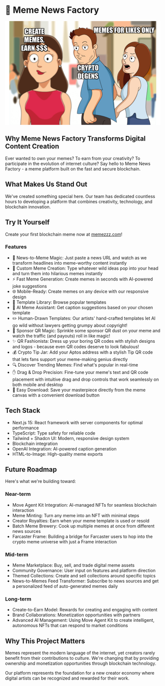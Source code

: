 # 🚀 Meme News Factory

<div align="center">
  <img src="public/meme.png" alt="Meme News Factory Logo"/>
</div>

## Why Meme News Factory Transforms Digital Content Creation

Ever wanted to own your memes? To earn from your creativity? To participate in the evolution of internet culture? Say hello to Meme News Factory - a meme platform built on the fast and secure blockchain.

## What Makes Us Stand Out

We've created something special here. Our team has dedicated countless hours to developing a platform that combines creativity, technology, and blockchain innovation.

## Try It Yourself

Create your first blockchain meme now at [memezzz.com](https://memezzz.com)!

### Features

- 📰 News-to-Meme Magic: Just paste a news URL and watch as we transform headlines into meme-worthy content instantly
- 🤪 Custom Meme Creation: Type whatever wild ideas pop into your head and turn them into hilarious memes instantly
- ⚡ Fast Meme Generation: Create memes in seconds with AI-powered joke suggestions
- 🌐 Mobile-Ready: Create memes on any device with our responsive design
- 🎨 Template Library: Browse popular templates
- 🧠 AI Meme Assistant: Get caption suggestions based on your chosen template
- ✏️ Human-Drawn Templates: Our artists' hand-crafted templates let AI go wild without lawyers getting grumpy about copyright!
- 📱 Sponsor QR Magic: Sprinkle some sponsor QR dust on your meme and watch the traffic (and payouts) roll in like magic!
- ✨ QR Fashionista: Dress up your boring QR codes with stylish designs and logos - because even QR codes deserve to look fabulous!
- 💰 Crypto Tip Jar: Add your Aptos address with a stylish Tip QR code that lets fans support your meme-making genius directly
- 🔍 Discover Trending Memes: Find what's popular in real-time
- ✋ Drag & Drop Precision: Fine-tune your meme's text and QR code placement with intuitive drag and drop controls that work seamlessly on both mobile and desktop
- 💾 Easy Download: Save your masterpiece directly from the meme canvas with a convenient download button

## Tech Stack

- Next.js 15: React framework with server components for optimal performance
- TypeScript: Type safety for reliable code
- Tailwind + Shadcn UI: Modern, responsive design system
- Blockchain integration
- OpenAI Integration: AI-powered caption generation
- HTML-to-Image: High-quality meme exports

## Future Roadmap

Here's what we're building toward:

### Near-term

- Move Agent Kit Integration: AI-managed NFTs for seamless blockchain interaction
- Meme Minting: Turn any meme into an NFT with minimal steps
- Creator Royalties: Earn when your meme template is used or resold
- Batch Meme Brewery: Cook up multiple memes at once from different news sources
- Farcaster Frame: Building a bridge for Farcaster users to hop into the crypto meme universe with just a Frame interaction

### Mid-term

- Meme Marketplace: Buy, sell, and trade digital meme assets
- Community Governance: User input on features and platform direction
- Themed Collections: Create and sell collections around specific topics
- News-to-Memes Feed Transformer: Subscribe to news sources and get a personalized feed of auto-generated memes daily

### Long-term

- Create-to-Earn Model: Rewards for creating and engaging with content
- Brand Collaborations: Monetization opportunities with partners
- Advanced AI Management: Using Move Agent Kit to create intelligent, autonomous NFTs that can respond to market conditions

## Why This Project Matters

Memes represent the modern language of the internet, yet creators rarely benefit from their contributions to culture. We're changing that by providing ownership and monetization opportunities through blockchain technology.

Our platform represents the foundation for a new creator economy where digital artists can be recognized and rewarded for their work.
